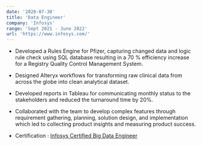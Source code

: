 ```yaml
---
date: '2020-07-30'
title: 'Data Engineer'
company: 'Infosys'
range: 'Sept 2021 - June 2022'
url: 'https://www.infosys.com/'
---
```


- Developed a Rules Engine for Pfizer, capturing changed data and logic rule check using SQL database resulting in a 70 % efficiency increase for a Registry Quality Control Management System.

- Designed Alteryx workflows for transforming raw clinical data from across the globe into clean analytical dataset.

- Developed reports in Tableau for communicating monthly status to the stakeholders and reduced the turnaround time by 20%.

- Collaborated with the team to develop complex features through requirement gathering, planning, solution design, and implementation which led to collecting product insights and measuring product success.

- Certification : [Infosys Certified Big Data Engineer]()